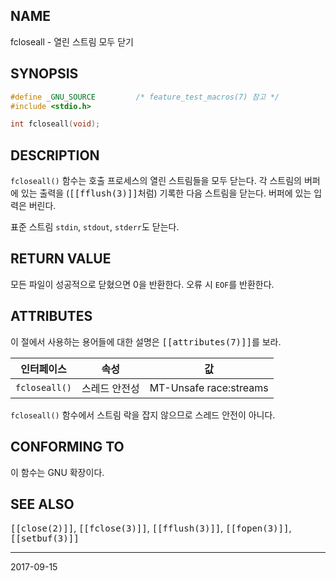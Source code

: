 ## NAME

fcloseall - 열린 스트림 모두 닫기

## SYNOPSIS

```c
#define _GNU_SOURCE         /* feature_test_macros(7) 참고 */
#include <stdio.h>

int fcloseall(void);
```

## DESCRIPTION

`fcloseall()` 함수는 호출 프로세스의 열린 스트림들을 모두 닫는다. 각 스트림의 버퍼에 있는 출력을 (<tt>[[fflush(3)]]</tt>처럼) 기록한 다음 스트림을 닫는다. 버퍼에 있는 입력은 버린다.

표준 스트림 `stdin`, `stdout`, `stderr`도 닫는다.

## RETURN VALUE

모든 파일이 성공적으로 닫혔으면 0을 반환한다. 오류 시 `EOF`를 반환한다.

## ATTRIBUTES

이 절에서 사용하는 용어들에 대한 설명은 <tt>[[attributes(7)]]</tt>를 보라.

| 인터페이스 | 속성 | 값 |
| --- | --- | --- |
| `fcloseall()` | 스레드 안전성 | MT-Unsafe race:streams |

`fcloseall()` 함수에서 스트림 락을 잡지 않으므로 스레드 안전이 아니다.

## CONFORMING TO

이 함수는 GNU 확장이다.

## SEE ALSO

<tt>[[close(2)]]</tt>, <tt>[[fclose(3)]]</tt>, <tt>[[fflush(3)]]</tt>, <tt>[[fopen(3)]]</tt>, <tt>[[setbuf(3)]]</tt>

----

2017-09-15
